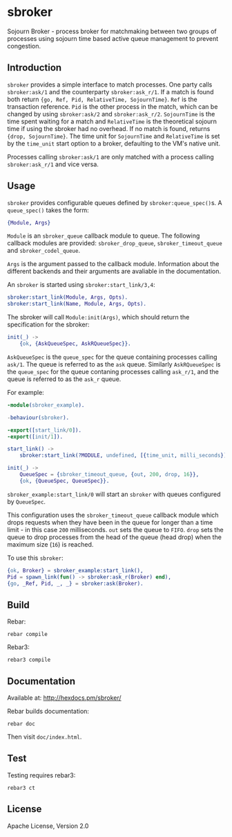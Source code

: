 sbroker
=======

Sojourn Broker - process broker for matchmaking between two groups of processes
using sojourn time based active queue management to prevent congestion.

Introduction
------------

`sbroker` provides a simple interface to match processes. One party
calls `sbroker:ask/1` and the counterparty `sbroker:ask_r/1`. If a match
is found both return `{go, Ref, Pid, RelativeTime, SojournTime}`. `Ref` is the
transaction reference. `Pid` is the other process in the match, which can be
changed by using `sbroker:ask/2` and `sbroker:ask_r/2`. `SojournTime` is the
time spent waiting for a match and `RelativeTime` is the theoretical sojourn
time if using the sbroker had no overhead. If no match is found, returns
`{drop, SojournTime}`. The time unit for `SojournTime` and `RelativeTime` is set
by the `time_unit` start option to a broker, defaulting to the VM's native unit.

Processes calling `sbroker:ask/1` are only matched with a process calling
`sbroker:ask_r/1` and vice versa.

Usage
-----

`sbroker` provides configurable queues defined by `sbroker:queue_spec()`s. A
`queue_spec()` takes the form:
```erlang
{Module, Args}
```
`Module` is an `sbroker_queue` callback module to queue. The following callback
modules are provided: `sbroker_drop_queue`, `sbroker_timeout_queue` and
`sbroker_codel_queue`.

`Args` is the argument passed to the callback module. Information about
the different backends and their arguments are avaliable in the
documentation.

An `sbroker` is started using `sbroker:start_link/3,4`:
```erlang
sbroker:start_link(Module, Args, Opts).
sbroker:start_link(Name, Module, Args, Opts).
```

The sbroker will call `Module:init(Args)`, which should return the specification
for the sbroker:
```erlang
init(_) ->
    {ok, {AskQueueSpec, AskRQueueSpec}}.
```
`AskQueueSpec` is the `queue_spec` for the queue containing processes calling
`ask/1`. The queue is referred to as the `ask` queue. Similarly
`AskRQueueSpec` is the `queue_spec` for the queue contaning processes calling
`ask_r/1`, and the queue is referred to as the `ask_r` queue.

For example:
```erlang
-module(sbroker_example).

-behaviour(sbroker).

-export([start_link/0]).
-export([init/1]).

start_link() ->
    sbroker:start_link(?MODULE, undefined, [{time_unit, milli_seconds}]).

init(_) ->
    QueueSpec = {sbroker_timeout_queue, {out, 200, drop, 16}},
    {ok, {QueueSpec, QueueSpec}}.
```
`sbroker_example:start_link/0` will start an `sbroker` with queues configured by 
`QueueSpec`.

This configuration uses the `sbroker_timeout_queue` callback module which drops
requests when they have been in the queue for longer than a time limit - in this
case `200` milliseconds. `out` sets the queue to `FIFO`. `drop` sets the queue
to drop processes from the head of the queue (head drop) when the maximum size
(`16`) is reached.

To use this `sbroker`:
```erlang
{ok, Broker} = sbroker_example:start_link(),
Pid = spawn_link(fun() -> sbroker:ask_r(Broker) end),
{go, _Ref, Pid, _, _} = sbroker:ask(Broker).
```

Build
-----
Rebar:
```
rebar compile
```
Rebar3:
```
rebar3 compile
```

Documentation
-------------
Available at: http://hexdocs.pm/sbroker/

Rebar builds documentation:
```
rebar doc
```
Then visit `doc/index.html`.

Test
----
Testing requires rebar3:
```
rebar3 ct
```

License
-------
Apache License, Version 2.0
